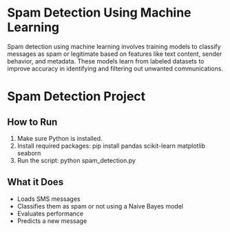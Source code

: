# Spam Detection Using Machine Learning
Spam detection using machine learning involves training models to classify messages as spam or legitimate based on features like text content, sender behavior, and metadata. These models learn from labeled datasets to improve accuracy in identifying and filtering out unwanted communications.

# Spam Detection Project

## How to Run

1. Make sure Python is installed.
2. Install required packages:
   pip install pandas scikit-learn matplotlib seaborn
3. Run the script:
   python spam_detection.py

## What it Does

- Loads SMS messages
- Classifies them as spam or not using a Naive Bayes model
- Evaluates performance
- Predicts a new message

